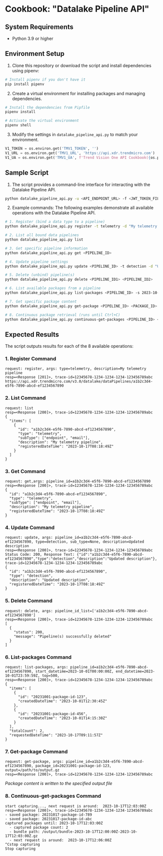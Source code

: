 # Cookbook: "Datalake Pipeline API"
## System Requirements
- Python 3.9 or higher

## Environment Setup

1. Clone this repository or download the script and install dependencies using pipenv:

```bash
# Install pipenv if you don't have it
pip install pipenv
```
2. Create a virtual environment for installing packages and managing dependencies.
```bash
# Install the dependencies from Pipfile
pipenv install

# Activate the virtual environment
pipenv shell    
```
3. Modify the settings in `datalake_pipeline_api.py` to match your environment.
```python
V1_TOKEN = os.environ.get('TMV1_TOKEN', '')
V1_URL = os.environ.get('TMV1_URL', 'https://api.xdr.trendmicro.com')
V1_UA = os.environ.get('TMV1_UA', f'Trend Vision One API Cookbook({os.path.basename(__file__)})')
```
## Sample Script
1. The script provides a command-line interface for interacting with the Datalake Pipeline API.

```bash
python datalake_pipeline_api.py -u <API_ENDPOINT_URL> -f <JWT_TOKEN_FILE> <COMMAND> [OPTIONS]
```
2. Example commands:
The following examples demonstrate all available operations with the Datalake Pipeline API.
```bash
# 1. Register (bind a data type to a pipeline)
python datalake_pipeline_api.py register -t telemetry -d "My telemetry pipeline" -s endpoint -s email

# 2. List all bound data pipelines
python datalake_pipeline_api.py list

# 3. Get specific pipeline information
python datalake_pipeline_api.py get <PIPELINE_ID>

# 4. Update pipeline settings
python datalake_pipeline_api.py update <PIPELINE_ID> -t detection -d "Updated description"

# 5. Delete (unbind) pipeline(s)
python datalake_pipeline_api.py delete <PIPELINE_ID1> <PIPELINE_ID2>

# 6. List available packages from a pipeline
python datalake_pipeline_api.py list-packages <PIPELINE_ID> -s 2023-10-01T00:00:00Z -e 2023-10-01T23:59:59Z

# 7. Get specific package content
python datalake_pipeline_api.py get-package <PIPELINE_ID> <PACKAGE_ID> <OUTPUT_FILE_PATH>

# 8. Continuous package retrieval (runs until Ctrl+C)
python datalake_pipeline_api.py continuous-get-packages <PIPELINE_ID> <OUTPUT_DIR> -v 180 -t 500
```
## Expected Results
The script outputs results for each of the 8 available operations:

### 1. Register Command
```text
request: register, args: type=telemetry, description=My telemetry pipeline
resp=<Response [201]>, trace-id=12345678-1234-1234-1234-123456789abc
https://api.xdr.trendmicro.com/v3.0/datalake/dataPipelines/a1b2c3d4-e5f6-7890-abcd-ef1234567890
```

### 2. List Command
```text
request: list
resp=<Response [200]>, trace-id=12345678-1234-1234-1234-123456789abc
{
  "items": [
    {
      "id": "a1b2c3d4-e5f6-7890-abcd-ef1234567890",
      "type": "telemetry",
      "subType": ["endpoint", "email"],
      "description": "My telemetry pipeline",
      "registeredDateTime": "2023-10-17T08:18:49Z"
    }
  ]
}
```

### 3. Get Command
```text
request: get,args: pipeline_id=a1b2c3d4-e5f6-7890-abcd-ef1234567890
resp=<Response [200]>, trace-id=12345678-1234-1234-1234-123456789abc
{
  "id": "a1b2c3d4-e5f6-7890-abcd-ef1234567890",
  "type": "telemetry",
  "subType": ["endpoint", "email"],
  "description": "My telemetry pipeline",
  "registeredDateTime": "2023-10-17T08:18:49Z"
}
```

### 4. Update Command
```text
request: update, args: pipeline_id=a1b2c3d4-e5f6-7890-abcd-ef1234567890, type=detection, sub_type=None, description=Updated description
resp=<Response [200]>, trace-id=12345678-1234-1234-1234-123456789abc
Status Code: 200, Response Text: {"id":"a1b2c3d4-e5f6-7890-abcd-ef1234567890","type":"detection","description":"Updated description"}, trace-id=12345678-1234-1234-1234-123456789abc
{
  "id": "a1b2c3d4-e5f6-7890-abcd-ef1234567890",
  "type": "detection",
  "description": "Updated description",
  "registeredDateTime": "2023-10-17T08:18:49Z"
}
```

### 5. Delete Command
```text
request: delete, args: pipeline_id_list=['a1b2c3d4-e5f6-7890-abcd-ef1234567890']
resp=<Response [200]>, trace-id=12345678-1234-1234-1234-123456789abc
[
  {
    "status": 200,
    "message": "Pipeline(s) successfully deleted"
  }
]
```

### 6. List-packages Command
```text
request: list-packages, args: pipeline_id=a1b2c3d4-e5f6-7890-abcd-ef1234567890, start_datetime=2023-10-01T00:00:00Z, end_datetime=2023-10-01T23:59:59Z, top=500, 
resp=<Response [200]>, trace-id=12345678-1234-1234-1234-123456789abc
{
  "items": [
    {
      "id": "20231001-package-id-123",
      "createdDateTime": "2023-10-01T12:30:45Z"
    },
    {
      "id": "20231001-package-id-456",
      "createdDateTime": "2023-10-01T14:15:30Z"
    }
  ],
  "totalCount": 2,
  "requestedDateTime": "2023-10-17T09:11:57Z"
}
```

### 7. Get-package Command
```text
request: get-package, args: pipeline_id=a1b2c3d4-e5f6-7890-abcd-ef1234567890, package_id=20231001-package-id-123, output=/path/to/output.gz
resp=<Response [200]>, trace-id=12345678-1234-1234-1234-123456789abc
```
*Package content is written to the specified output file*

### 8. Continuous-get-packages Command
```text
start capturing..., next request is around:  2023-10-17T12:03:00Z
resp=<Response [200]>, trace-id=12345678-1234-1234-1234-123456789abc
- saved package: 20231017-package-id-789
- saved package: 20231017-package-id-abc
captured packages until: 2023-10-17T12:03:00Z
  - captured package count: 2
  - bundle path: /output/bundle-2023-10-17T12:00:00Z-2023-10-17T12:03:00Z.gz
  - next request is around:  2023-10-17T12:06:00Z
^Cstop capturing
Stop capturing
```